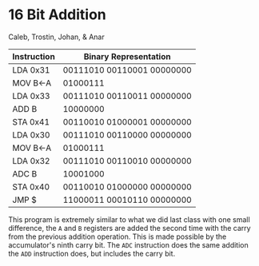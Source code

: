 # 16 Bit Addition
Caleb, Trostin, Johan, & Anar

| Instruction | Binary Representation      |
| ----------- | -------------------------- |
| LDA 0x31    | 00111010 00110001 00000000 |
| MOV B<-A    | 01000111                   |
| LDA 0x33    | 00111010 00110011 00000000 |
| ADD B       | 10000000                   |
| STA 0x41    | 00110010 01000001 00000000 |
| LDA 0x30    | 00111010 00110000 00000000 |
| MOV B<-A    | 01000111                   |
| LDA 0x32    | 00111010 00110010 00000000 |
| ADC B       | 10001000                   |
| STA 0x40    | 00110010 01000000 00000000 |
| JMP $       | 11000011 00010110 00000000 |

This program is extremely similar to what we did last class with one small difference,
the `A` and `B` registers are added the second time with the carry from the previous addition operation.
This is made possible by the accumulator's ninth carry bit. The `ADC` instruction does the same addition the
`ADD` instruction does, but includes the carry bit.
